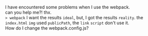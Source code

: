 I have encountered some problems when I use the webpack.  
can you help me?! thx.  
`
 	> webpack
`
I want the results `ideal`, but, I got the results `reality`. the `index.html` `img` used `publicPath`, the `link` `script` don't use it.  
How do I change the webpack.config.js?  